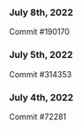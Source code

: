 ### July 8th, 2022

Commit #190170

### July 5th, 2022

Commit #314353


### July 4th, 2022

Commit #72281
